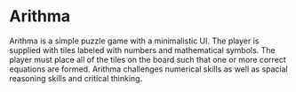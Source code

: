 # Arithma

  Arithma is a simple puzzle game with a minimalistic UI.  The player is supplied with tiles labeled with numbers and mathematical symbols.  The player must place all of the tiles on the board such that one or more correct equations are formed.  Arithma challenges numerical skills as well as spacial reasoning skills and critical thinking.
